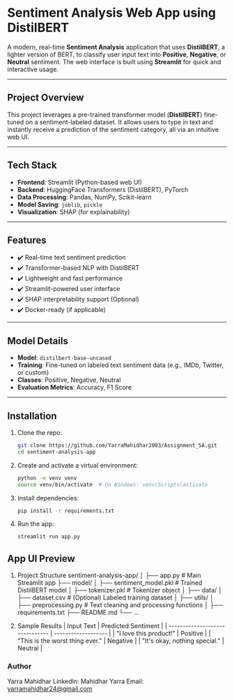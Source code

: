 # Sentiment Analysis Web App using DistilBERT

A modern, real-time **Sentiment Analysis** application that uses **DistilBERT**, a lighter version of BERT, to classify user input text into **Positive**, **Negative**, or **Neutral** sentiment. The web interface is built using **Streamlit** for quick and interactive usage.

---

## Project Overview

This project leverages a pre-trained transformer model (**DistilBERT**) fine-tuned on a sentiment-labeled dataset. It allows users to type in text and instantly receive a prediction of the sentiment category, all via an intuitive web UI.

---

## Tech Stack

- **Frontend**: Streamlit (Python-based web UI)
- **Backend**: HuggingFace Transformers (DistilBERT), PyTorch
- **Data Processing**: Pandas, NumPy, Scikit-learn
- **Model Saving**: `joblib`, `pickle`
- **Visualization**: SHAP (for explainability)

---

## Features

- ✔️ Real-time text sentiment prediction
- ✔️ Transformer-based NLP with DistilBERT
- ✔️ Lightweight and fast performance
- ✔️ Streamlit-powered user interface
- ✔️ SHAP interpretability support (Optional)
- ✔️ Docker-ready (if applicable)

---

## Model Details

- **Model**: `distilbert-base-uncased`
- **Training**: Fine-tuned on labeled text sentiment data (e.g., IMDb, Twitter, or custom)
- **Classes**: Positive, Negative, Neutral
- **Evaluation Metrics**: Accuracy, F1 Score

---

## Installation

1. Clone the repo:
   ```bash
   git clone https://github.com/YarraMahidhar2003/Assignment_SA.git
   cd sentiment-analysis-app
2. Create and activate a virtual environment:
   ```bash
   python -m venv venv
   source venv/bin/activate  # On Windows: venv\Scripts\activate
3. Install dependencies:
   ```bash
   pip install -r requirements.txt
5. Run the app:
   ```bash
   streamlit run app.py
   
## App UI Preview
1. Project Structure
sentiment-analysis-app/
│
├── app.py                  # Main Streamlit app
├── model/
│   ├── sentiment_model.pkl # Trained DistilBERT model
│   ├── tokenizer.pkl       # Tokenizer object
│
├── data/
│   ├── dataset.csv         # (Optional) Labeled training dataset
│
├── utils/
│   ├── preprocessing.py    # Text cleaning and processing functions
│
├── requirements.txt
├── README.md
└── ...

2. Sample Results
| Input Text                      | Predicted Sentiment |
| ------------------------------- | ------------------- |
| "I love this product!"          | Positive            |
| "This is the worst thing ever." | Negative            |
| "It's okay, nothing special."   | Neutral             |

### Author
Yarra Mahidhar
LinkedIn: Mahidhar Yarra
Email: yarramahidhar24@gmail.com

